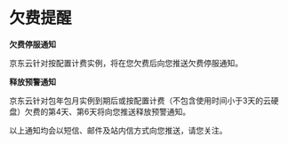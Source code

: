 # 欠费提醒

**欠费停服通知**

京东云针对按配置计费实例，将在您欠费后向您推送欠费停服通知。

**释放预警通知**

京东云针对包年包月实例到期后或按配置计费（不包含使用时间小于3天的云硬盘）欠费的第4天、第6天将向您推送释放预警通知。

以上通知均会以短信、邮件及站内信方式向您推送，请您关注。

